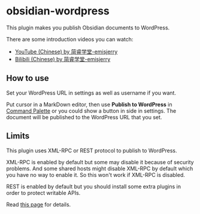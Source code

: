 # obsidian-wordpress

This plugin makes you publish Obsidian documents to WordPress.

There are some introduction videos you can watch:
* [YouTube (Chinese) by 简睿学堂-emisjerry](https://youtu.be/7YECfr_W1WM)
* [Bilibili (Chinese) by 简睿学堂-emisjerry](https://www.bilibili.com/video/BV1FT411A77m/?vd_source=8d3e1ef8cd3aab146af84cfad2f5076f)

## How to use

Set your WordPress URL in settings as well as username if you want.

Put cursor in a MarkDown editor, then use **Publish to WordPress** in
[Command Palette](https://help.obsidian.md/Plugins/Command+palette)
or you could show a button in side in settings.
The document will be published to the WordPress URL that you set.

## Limits

This plugin uses XML-RPC or REST protocol to publish to WordPress.

XML-RPC is enabled by default but some may disable it because of security problems.
And some shared hosts might disable XML-RPC by default which you have
no way to enable it. So this won't work if XML-RPC is disabled.

REST is enabled by default but you should install some extra plugins
in order to protect writable APIs.

Read [this page](https://devbean.github.io/obsidian-wordpress) for details.
